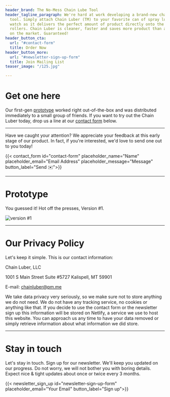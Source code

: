 ```yaml
---
header_brand: The No-Mess Chain Lube Tool
header_tagline_paragraph: We're hard at work developing a brand-new chain maintenance
  tool. Simply attach Chain Luber (TM) to your favorite can of spray lube/wax and
  watch as it delivers the perfect amount of product directly onto the o-rings and
  rollers. Chain Luber is cleaner, faster and saves more product than anything else
  on the market. Guaranteed!
header_button_cta:
  url: "#contact-form"
  title: Order Now
header_button_more:
  url: "#newsletter-sign-up-form"
  title: Join Mailing List
teaser_image: "/125.jpg"

---
```

# Get one here

Our first-gen [prototype](#prototype) worked right out-of-the-box and was distributed immediately to a small group of friends. If you want to try out the Chain Luber today, drop us a line at our [contact form](#contact-form "Pre Order") below. 

***

Have we caught your attention? We appreciate your feedback at this early stage of our product. In fact, if you're interested, we'd love to send one out to you today!

{{< contact_form id="contact-form" placeholder_name="Name" placeholder_email="Email Address" placeholder_message="Message" button_label="Send ✉️">}}

***

# Prototype

You guessed it! Hot off the presses, Version #1. 

![](/122.jpg "version #1")

***

# Our Privacy Policy

Let's keep it simple. This is our contact information:

Chain Luber, LLC

1001 S Main Street Suite #5727 Kalispell, MT 59901

E-mail: chainluber@pm.me

We take data privacy very seriously, so we make sure not to store anything we do not need. We do not have any tracking service, no cookies or anything like that. If you decide to use the contact form or the newsletter sign up this information will be stored on Netlify, a service we use to host this website. You can approach us any time to have your data removed or simply retrieve information about what information we did store.

***

# Stay in touch

Let's stay in touch. Sign up for our newsletter. We'll keep you updated on our progress. Do not worry, we will not bother you with boring details. Expect nice & tight updates about once or twice every 3 months.

{{< newsletter_sign_up id="newsletter-sign-up-form" placeholder_email="Your Email" button_label="Sign up">}}